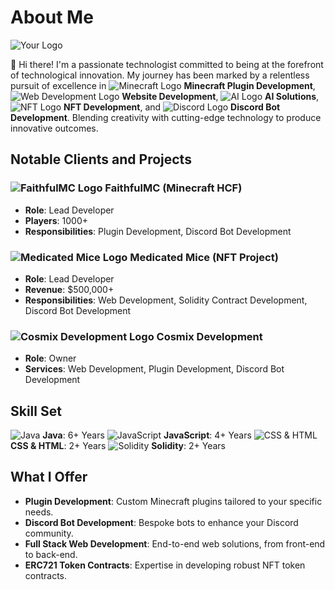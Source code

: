 # About Me

![Your Logo](https://cdn.discordapp.com/attachments/1198744232228311112/1198847980552335390/IMG_4890-removebg-preview.png) <!-- Replace with your logo image link -->

👋 Hi there! I'm a passionate technologist committed to being at the forefront of technological innovation. My journey has been marked by a relentless pursuit of excellence in ![Minecraft Logo](https://cdn.discordapp.com/attachments/932506314314227744/1200294722514714654/image.png) **Minecraft Plugin Development**, ![Web Development Logo](https://cdn.discordapp.com/attachments/932506314314227744/1200294588036944013/image.png) **Website Development**, ![AI Logo](https://cdn.discordapp.com/attachments/932506314314227744/1200294861224550510/image.png) **AI Solutions**, ![NFT Logo](https://cdn.discordapp.com/attachments/932506314314227744/1200295078883774494/image.png) **NFT Development**, and ![Discord Logo](https://cdn.discordapp.com/attachments/932506314314227744/1200295170978103307/image.png) **Discord Bot Development**. Blending creativity with cutting-edge technology to produce innovative outcomes.

## Notable Clients and Projects

### ![FaithfulMC Logo](https://media.discordapp.net/attachments/932506314314227744/1200295897528012872/faithfulmc9641413.png) FaithfulMC (Minecraft HCF)
- **Role**: Lead Developer
- **Players**: 1000+
- **Responsibilities**: Plugin Development, Discord Bot Development

### ![Medicated Mice Logo](https://cdn.discordapp.com/attachments/932506314314227744/1200295897829998732/24HMQB35_400x400.png) Medicated Mice (NFT Project)
- **Role**: Lead Developer
- **Revenue**: $500,000+
- **Responsibilities**: Web Development, Solidity Contract Development, Discord Bot Development

### ![Cosmix Development Logo](https://cdn.discordapp.com/attachments/1198744232228311112/1198847980552335390/IMG_4890-removebg-preview.png) Cosmix Development
- **Role**: Owner
- **Services**: Web Development, Plugin Development, Discord Bot Development

## Skill Set

![Java](https://skillicons.dev/icons?i=java) **Java**: 6+ Years
![JavaScript](https://skillicons.dev/icons?i=js) **JavaScript**: 4+ Years
![CSS & HTML](https://skillicons.dev/icons?i=css,html) **CSS & HTML**: 2+ Years
![Solidity](https://skillicons.dev/icons?i=solidity) **Solidity**: 2+ Years

## What I Offer

- **Plugin Development**: Custom Minecraft plugins tailored to your specific needs.
- **Discord Bot Development**: Bespoke bots to enhance your Discord community.
- **Full Stack Web Development**: End-to-end web solutions, from front-end to back-end.
- **ERC721 Token Contracts**: Expertise in developing robust NFT token contracts.
